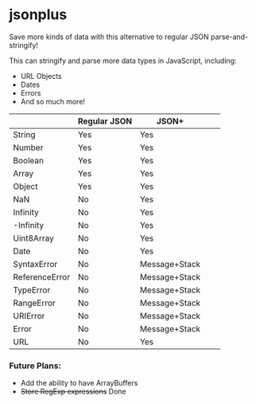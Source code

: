 # jsonplus
Save more kinds of data with this alternative to regular JSON parse-and-stringify!

This can stringify and parse more data types in JavaScript, including:

* URL Objects
* Dates
* Errors
* And so much more!

|                | Regular JSON | JSON+         |   |   |
|----------------|--------------|---------------|---|---|
| String         | Yes          | Yes           |   |   |
| Number         | Yes          | Yes           |   |   |
| Boolean        | Yes          | Yes           |   |   |
| Array          | Yes          | Yes           |   |   |
| Object         | Yes          | Yes           |   |   |
| NaN            | No           | Yes           |   |   |
| Infinity       | No           | Yes           |   |   |
| -Infinity      | No           | Yes           |   |   |
| Uint8Array     | No           | Yes           |   |   |
| Date           | No           | Yes           |   |   |
| SyntaxError    | No           | Message+Stack |   |   |
| ReferenceError | No           | Message+Stack |   |   |
| TypeError      | No           | Message+Stack |   |   |
| RangeError     | No           | Message+Stack |   |   |
| URIError       | No           | Message+Stack |   |   |
| Error          | No           | Message+Stack |   |   |
| URL            | No           | Yes           |   |   |

### Future Plans:

* Add the ability to have ArrayBuffers
* ~~Store RegExp expressions~~ Done
